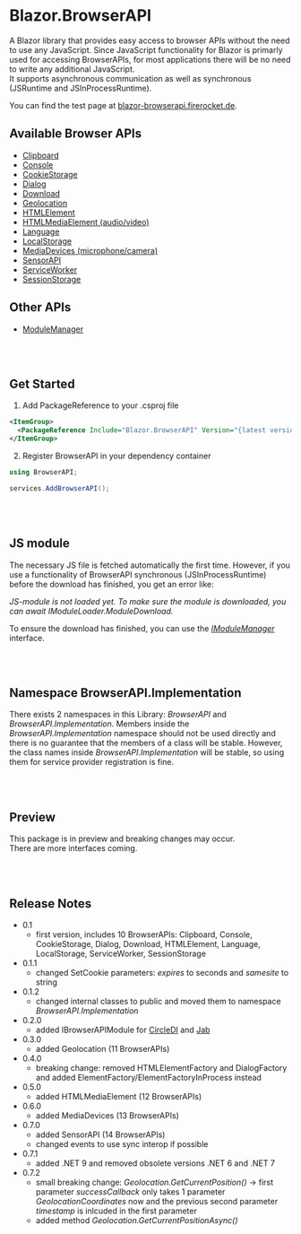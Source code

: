 # Blazor.BrowserAPI

A Blazor library that provides easy access to browser APIs without the need to use any JavaScript.
Since JavaScript functionality for Blazor is primarly used for accessing BrowserAPIs, for most applications there will be no need to write any additional JavaScript.  
It supports asynchronous communication as well as synchronous (JSRuntime and JSInProcessRuntime).

You can find the test page at [blazor-browserapi.firerocket.de](https://blazor-browserapi.firerocket.de).


## Available Browser APIs

- [Clipboard](Blazor.BrowserAPI/BrowserAPIs/Clipboard/Clipboard.md)
- [Console](Blazor.BrowserAPI/BrowserAPIs/Console/Console.md)
- [CookieStorage](Blazor.BrowserAPI/BrowserAPIs/CookieStorage/CookieStorage.md)
- [Dialog](Blazor.BrowserAPI/BrowserAPIs/Dialog/Dialog.md)
- [Download](Blazor.BrowserAPI/BrowserAPIs/Download/Download.md)
- [Geolocation](Blazor.BrowserAPI/BrowserAPIs/Geolocation/Geolocation.md)
- [HTMLElement](Blazor.BrowserAPI/BrowserAPIs/HTMLElement/HTMLElement.md)
- [HTMLMediaElement (audio/video)](Blazor.BrowserAPI/BrowserAPIs/HTMLMediaElement/HTMLMediaElement.md)
- [Language](Blazor.BrowserAPI/BrowserAPIs/Language/Language.md)
- [LocalStorage](Blazor.BrowserAPI/BrowserAPIs/LocalStorage/LocalStorage.md)
- [MediaDevices (microphone/camera)](Blazor.BrowserAPI/BrowserAPIs/MediaDevices/MediaDevices.md)
- [SensorAPI](Blazor.BrowserAPI/BrowserAPIs/SensorAPI/SensorAPI.md)
- [ServiceWorker](Blazor.BrowserAPI/BrowserAPIs/ServiceWorker/ServiceWorker.md)
- [SessionStorage](Blazor.BrowserAPI/BrowserAPIs/SessionStorage/SessionStorage.md)

## Other APIs

- [ModuleManager](Blazor.BrowserAPI/ModuleManager/ModuleManager.md)


<br></br>
## Get Started

1. Add PackageReference to your .csproj file

```xml
<ItemGroup>
  <PackageReference Include="Blazor.BrowserAPI" Version="{latest version}" />
</ItemGroup>
```

2. Register BrowserAPI in your dependency container

```csharp
using BrowserAPI;

services.AddBrowserAPI();
```


<br></br>
## JS module

The necessary JS file is fetched automatically the first time.
However, if you use a functionality of BrowserAPI synchronous (JSInProcessRuntime) before the download has finished, you get an error like:

*JS-module is not loaded yet. To make sure the module is downloaded, you can await IModuleLoader.ModuleDownload.*

To ensure the download has finished, you can use the [*IModuleManager*](Blazor.BrowserAPI/ModuleManager/ModuleManager.md) interface.


<br></br>
## Namespace BrowserAPI.Implementation

There exists 2 namespaces in this Library: *BrowserAPI* and *BrowserAPI.Implementation*.
Members inside the *BrowserAPI.Implementation* namespace should not be used directly and there is no guarantee that the members of a class will be stable.
However, the class names inside *BrowserAPI.Implementation* will be stable, so using them for service provider registration is fine.


<br></br>
## Preview

This package is in preview and breaking changes may occur.  
There are more interfaces coming.


<br></br>
## Release Notes

- 0.1  
  - first version, includes 10 BrowserAPIs: Clipboard, Console, CookieStorage, Dialog, Download, HTMLElement, Language, LocalStorage, ServiceWorker, SessionStorage
- 0.1.1  
  - changed SetCookie parameters: *expires* to seconds and *samesite* to string
- 0.1.2  
  - changed internal classes to public and moved them to namespace *BrowserAPI.Implementation*
- 0.2.0  
  - added IBrowserAPIModule for [CircleDI](https://github.com/BlackWhiteYoshi/CircleDI) and [Jab](https://github.com/pakrym/jab)
- 0.3.0  
  - added Geolocation (11 BrowserAPIs)
- 0.4.0  
  - breaking change: removed HTMLElementFactory and DialogFactory and added ElementFactory/ElementFactoryInProcess instead
- 0.5.0  
  - added HTMLMediaElement (12 BrowserAPIs)
- 0.6.0  
  - added MediaDevices (13 BrowserAPIs)
- 0.7.0  
  - added SensorAPI (14 BrowserAPIs)  
  - changed events to use sync interop if possible
- 0.7.1  
  - added .NET 9 and removed obsolete versions .NET 6 and .NET 7
- 0.7.2  
  - small breaking change: *Geolocation.GetCurrentPosition()* -> first parameter *successCallback* only takes 1 parameter *GeolocationCoordinates* now and the previous second parameter *timestamp* is inlcuded in the first parameter
  - added method *Geolocation.GetCurrentPositionAsync()*
